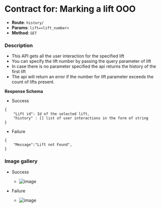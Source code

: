 # Contract for: Marking a lift OOO

- **Route**: `history/`
- **Params**: `lift=<lift_number>`
- **Method**: `GET`

### Description

- This API gets all the user interaction for the specified lift
- You can specify the lift number by passing the query parameter of lift
- In case there is no parameter specified the api returns the history of the first lift
- The api will return an error if the number for lift parameter exceeds the count of lifts present.

**Response Schema**

- Success
```
{
    "Lift id": Id of the selected lift,
    "history" : [] list of user interactions in the form of string
}
```

- Failure
```
{
    "Message":"Lift not Found",
}
```

### Image gallery

- Success
  - ![image](https://user-images.githubusercontent.com/57758447/221785253-f6423272-8c4d-413b-9544-2f393660579a.png)

- Failure
  - ![image](https://user-images.githubusercontent.com/57758447/221785211-d54a5a58-8b4f-48fb-86bd-55e75b0f9fca.png)
